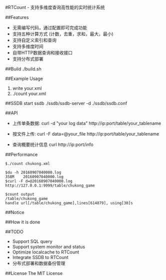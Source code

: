 #RTCount - 支持多维度查询高性能的实时统计系统


##Features
* 无需编写代码，通过配置即可完成功能
* 支持五种计算方式 (计数，去重，求和，最大，最小)
* 支持自定义索引和查询
* 支持多维度时间
* 自带HTTP数据查询和接收接口
* 支持分布式部署

##Build
./build.sh

##Example Usage
1. write your.xml 
2. ./count your.xml  

##SSDB
start ssdb
./ssdb/ssdb-server -d ./ssdb/ssdb.conf


##API
* 上传单条数据:
curl -d "your log data" http://ip:port/table/your_tablename

* 按文件上传:
curl -F data=@your_file http://ip:port/table/your_tablename

* 查询概要统计信息
curl http://ip:port/info

##Performance

    $./count chukong.xml  
  
    $du -h 20160907040000.log  
    358M    20160907040000.log  
    $curl -F d=@20160907040000.log http://127.0.0.1:9999/table/chukong_game  
    
    $count output  
    /table/chukong_game  
    handle url[/table/chukong_game],lines[614879], using[30]s


##Notice

##How it is done

##TODO
* Support SQL query
* Support system monitor and status
* Optimize localcache to RTCount
* Integrate SSDB to RTCount
* 分布式部署和数据备份管理

##License
The MIT License
